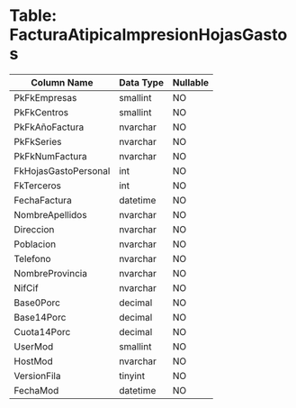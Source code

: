 # Table: FacturaAtipicaImpresionHojasGastos

| Column Name | Data Type | Nullable |
|-------------|-----------|----------|
| PkFkEmpresas | smallint | NO |
| PkFkCentros | smallint | NO |
| PkFkAñoFactura | nvarchar | NO |
| PkFkSeries | nvarchar | NO |
| PkFkNumFactura | nvarchar | NO |
| FkHojasGastoPersonal | int | NO |
| FkTerceros | int | NO |
| FechaFactura | datetime | NO |
| NombreApellidos | nvarchar | NO |
| Direccion | nvarchar | NO |
| Poblacion | nvarchar | NO |
| Telefono | nvarchar | NO |
| NombreProvincia | nvarchar | NO |
| NifCif | nvarchar | NO |
| Base0Porc | decimal | NO |
| Base14Porc | decimal | NO |
| Cuota14Porc | decimal | NO |
| UserMod | smallint | NO |
| HostMod | nvarchar | NO |
| VersionFila | tinyint | NO |
| FechaMod | datetime | NO |
